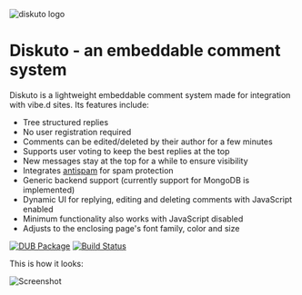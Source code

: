 ![diskuto logo](http://rejectedsoftware.com/images/products/diskuto/product-icon.png)

# Diskuto - an embeddable comment system

Diskuto is a lightweight embeddable comment system made for integration with vibe.d sites. Its features include:

- Tree structured replies
- No user registration required
- Comments can be edited/deleted by their author for a few minutes
- Supports user voting to keep the best replies at the top
- New messages stay at the top for a while to ensure visibility
- Integrates [antispam](https://github.com/rejectedsoftware/antispam) for spam protection
- Generic backend support (currently support for MongoDB is implemented)
- Dynamic UI for replying, editing and deleting comments with JavaScript enabled
- Minimum functionality also works with JavaScript disabled
- Adjusts to the enclosing page's font family, color and size

[![DUB Package](https://img.shields.io/dub/v/diskuto.svg)](https://code.dlang.org/packages/diskuto)
[![Build Status](https://travis-ci.org/rejectedsoftware/diskuto.svg?branch=master)](https://travis-ci.org/rejectedsoftware/diskuto)

This is how it looks:

![Screenshot](https://github.com/rejectedsoftware/diskuto/raw/master/screenshot.png)

